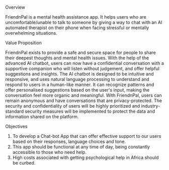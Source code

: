 Overview

FriendnPal is a mental health assistance app. It helps users who are uncomfortable/unable to talk to someone by giving a way to chat with an AI automated therapist on their phone when facing stressful or mentally overwhelming situations.


Value Proposition

FriendnPal exists to provide a safe and secure space for people to share their deepest thoughts and mental health issues. With the help of the advanced AI chatbot, users can now have a confidential conversation with a supportive companion who will listen without judgement, and offer helpful suggestions and insights.
The AI chatbot is designed to be intuitive and responsive, and uses natural language processing to understand and respond to users in a human-like manner. It can recognize patterns and offer personalised suggestions based on the user's input, making the conversation feel more organic and meaningful.
With FriendnPal, users can remain anonymous and have conversations that are privacy-protected. The security and confidentiality of users will be highly prioritized and industry-standard security measures will be implemented to protect the data and information shared on the platform.


Objectives

1. To develop a Chat-bot App that can offer effective support to our users based on their responses, language choices and tone.
2. This app should be functional at any time of day, being constantly accessible to those who need help.
3. High costs associated with getting psychological help in Africa should be curbed.  

 


